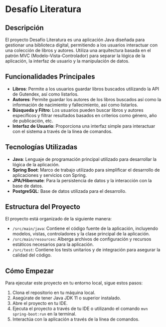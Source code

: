 # Desafío Literatura

## Descripción

El proyecto Desafío Literatura es una aplicación Java diseñada para gestionar una biblioteca digital, permitiendo a los usuarios interactuar con una colección de libros y autores. Utiliza una arquitectura basada en el patrón MVC (Modelo-Vista-Controlador) para separar la lógica de la aplicación, la interfaz de usuario y la manipulación de datos.

## Funcionalidades Principales

- **Libros**: Permite a los usuarios guardar libros buscados utilizando la API de Gutendex, así como listarlos.
- **Autores**: Permite guardar los autores de los libros buscados así como la información de nacimiento y fallecimiento, así como listarlos.
- **Búsqueda y Filtro**: Los usuarios pueden buscar libros y autores específicos y filtrar resultados basados en criterios como género, año de publicación, etc.
- **Interfaz de Usuario**: Proporciona una interfaz simple para interactuar con el sistema a través de la línea de comandos.

## Tecnologías Utilizadas

- **Java**: Lenguaje de programación principal utilizado para desarrollar la lógica de la aplicación.
- **Spring Boot**: Marco de trabajo utilizado para simplificar el desarrollo de aplicaciones y servicios con Spring.
- **JPA/Hibernate**: Para la persistencia de datos y la interacción con la base de datos.
- **PostgreSQL**: Base de datos utilizada para el desarrollo.

## Estructura del Proyecto

El proyecto está organizado de la siguiente manera:

- `/src/main/java`: Contiene el código fuente de la aplicación, incluyendo modelos, vistas, controladores y la clase principal de la aplicación.
- `/src/main/resources`: Alberga archivos de configuración y recursos estáticos necesarios para la aplicación.
- `/src/test`: Contiene los tests unitarios y de integración para asegurar la calidad del código.

## Cómo Empezar

Para ejecutar este proyecto en tu entorno local, sigue estos pasos:

1. Clona el repositorio en tu máquina local.
2. Asegúrate de tener Java JDK 11 o superior instalado.
3. Abre el proyecto en tu IDE.
4. Ejecuta el proyecto a través de tu IDE o utilizando el comando `mvn spring-boot:run` en la terminal.
5. Interactúa con la aplicación a través de la línea de comandos.
